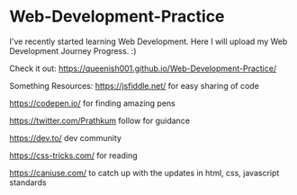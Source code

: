 # Web-Development-Practice

I've recently started learning Web Development. 
Here I will upload my Web Development Journey Progress. :)

Check it out: https://queenish001.github.io/Web-Development-Practice/

Something Resources: 
https://jsfiddle.net/ 
   for easy sharing of code
   
https://codepen.io/
for finding amazing pens

https://twitter.com/Prathkum 
follow for guidance

https://dev.to/ 
dev community

https://css-tricks.com/ 
for reading

https://caniuse.com/ 
to catch up with the updates in html, css, javascript standards


